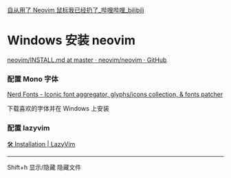 [自从用了 Neovim 鼠标我已经扔了\_哔哩哔哩\_bilibili](https://www.bilibili.com/video/BV1TJCvYFE2T)

# Windows 安装 neovim

[neovim/INSTALL.md at master · neovim/neovim · GitHub](https://github.com/neovim/neovim/blob/master/INSTALL.md#windows)

### 配置 Mono 字体

[Nerd Fonts - Iconic font aggregator, glyphs/icons collection, & fonts patcher](https://www.nerdfonts.com/)

下载喜欢的字体并在 Windows 上安装

### 配置 lazyvim

[🛠️ Installation \| LazyVim](https://www.lazyvim.org/installation)

---

Shift+h 显示/隐藏 隐藏文件

